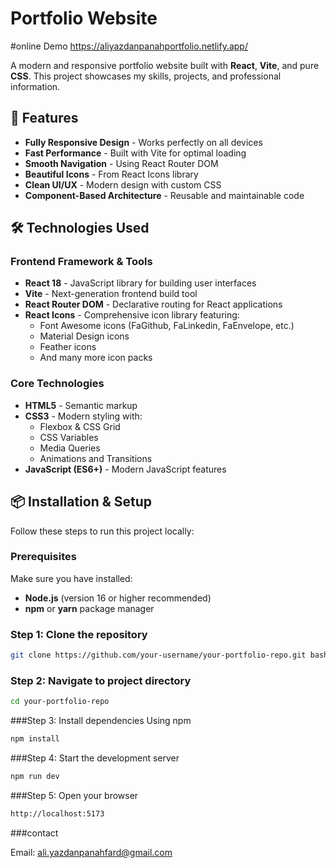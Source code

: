 # Portfolio Website

#online Demo
https://aliyazdanpanahportfolio.netlify.app/

A modern and responsive portfolio website built with **React**, **Vite**, and pure **CSS**. This project showcases my skills, projects, and professional information.

## 🚀 Features

- **Fully Responsive Design** - Works perfectly on all devices
- **Fast Performance** - Built with Vite for optimal loading
- **Smooth Navigation** - Using React Router DOM
- **Beautiful Icons** - From React Icons library
- **Clean UI/UX** - Modern design with custom CSS
- **Component-Based Architecture** - Reusable and maintainable code

## 🛠️ Technologies Used

### Frontend Framework & Tools
- **React 18** - JavaScript library for building user interfaces
- **Vite** - Next-generation frontend build tool
- **React Router DOM** - Declarative routing for React applications
- **React Icons** - Comprehensive icon library featuring:
  - Font Awesome icons (FaGithub, FaLinkedin, FaEnvelope, etc.)
  - Material Design icons
  - Feather icons
  - And many more icon packs

### Core Technologies
- **HTML5** - Semantic markup
- **CSS3** - Modern styling with:
  - Flexbox & CSS Grid
  - CSS Variables
  - Media Queries
  - Animations and Transitions
- **JavaScript (ES6+)** - Modern JavaScript features

## 📦 Installation & Setup

Follow these steps to run this project locally:

### Prerequisites
Make sure you have installed:
- **Node.js** (version 16 or higher recommended)
- **npm** or **yarn** package manager

### Step 1: Clone the repository
```bash
git clone https://github.com/your-username/your-portfolio-repo.git bash
```
### Step 2: Navigate to project directory
```bash
cd your-portfolio-repo
```
###Step 3: Install dependencies
Using npm 
```bash
npm install
```
###Step 4: Start the development server
```bash
npm run dev
```
###Step 5: Open your browser
```bash
http://localhost:5173
```
###contact

Email: ali.yazdanpanahfard@gmail.com
